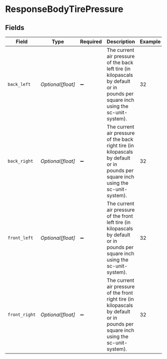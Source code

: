 # ResponseBodyTirePressure


## Fields

| Field                                                                                                                               | Type                                                                                                                                | Required                                                                                                                            | Description                                                                                                                         | Example                                                                                                                             |
| ----------------------------------------------------------------------------------------------------------------------------------- | ----------------------------------------------------------------------------------------------------------------------------------- | ----------------------------------------------------------------------------------------------------------------------------------- | ----------------------------------------------------------------------------------------------------------------------------------- | ----------------------------------------------------------------------------------------------------------------------------------- |
| `back_left`                                                                                                                         | *Optional[float]*                                                                                                                   | :heavy_minus_sign:                                                                                                                  | The current air pressure of the back left tire (in kilopascals by default or in pounds per square inch using the sc-unit-system).   | 32                                                                                                                                  |
| `back_right`                                                                                                                        | *Optional[float]*                                                                                                                   | :heavy_minus_sign:                                                                                                                  | The current air pressure of the back right tire (in kilopascals by default or in pounds per square inch using the sc-unit-system).  | 32                                                                                                                                  |
| `front_left`                                                                                                                        | *Optional[float]*                                                                                                                   | :heavy_minus_sign:                                                                                                                  | The current air pressure of the front left tire (in kilopascals by default or in pounds per square inch using the sc-unit-system).  | 32                                                                                                                                  |
| `front_right`                                                                                                                       | *Optional[float]*                                                                                                                   | :heavy_minus_sign:                                                                                                                  | The current air pressure of the front right tire (in kilopascals by default or in pounds per square inch using the sc-unit-system). | 32                                                                                                                                  |